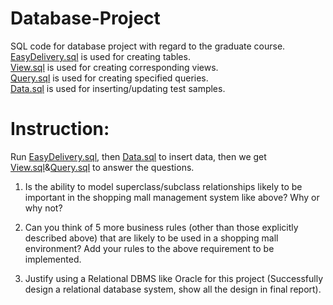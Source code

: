 # Database-Project
SQL code for database project with regard to the graduate course.\
[EasyDelivery.sql](EasyDelivery.sql) is used for creating tables.\
[View.sql](View.sql) is used for creating corresponding views.\
[Query.sql](Query.sql) is used for creating specified queries.\
[Data.sql](Data.sql) is used for inserting/updating test samples.



# Instruction: 
Run [EasyDelivery.sql](EasyDelivery.sql), then [Data.sql](Data.sql) to insert data, then we get [View.sql](View.sql)&[Query.sql](Query.sql) to answer the questions.

1. Is the ability to model superclass/subclass relationships likely to be important in the shopping mall management system like above? Why or why not?

2. Can you think of 5 more business rules (other than those explicitly described above) that are likely to be used in a shopping mall environment? Add your rules to the above requirement to be implemented.

3. Justify using a Relational DBMS like Oracle for this project (Successfully design a relational database system, show all the design in final report).